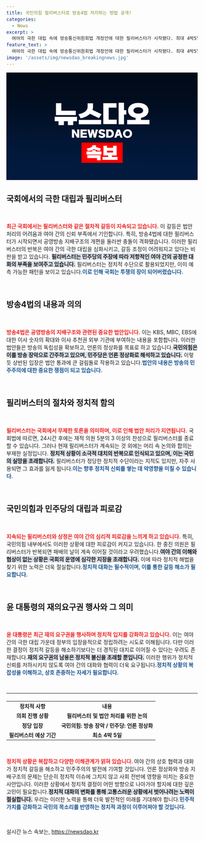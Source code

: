 ```yaml
---
title: 국민의힘 필리버스터로 방송4법 저지하는 방법 공개!
categories:
  - News
excerpt: >
  여야의 극한 대립 속에 방송통신위원회법 개정안에 대한 필리버스터가 시작됐다. 최대 4박5일간 진행되는 이번 필리버스터는 역대 두 번째로 긴 기록을 경신할 전망으로, 민주당과 국민의힘 간의 갈등이 심화되고 있다. 클릭하시면 상세한 이면을 확인하세요!
feature_text: >
  여야의 극한 대립 속에 방송통신위원회법 개정안에 대한 필리버스터가 시작됐다. 최대 4박5일간 진행되는 이번 필리버스터는 역대 두 번째로 긴 기록을 경신할 전망으로, 민주당과 국민의힘 간의 갈등이 심화되고 있다. 클릭하시면 상세한 이면을 확인하세요!
image: '/assets/img/newsdao_breakingnews.jpg'
---
```


<p><img src="/assets/img/newsdao_breakingnews.jpg" alt="flaretime 속보" /></p>

<h2 data-ke-size="size26">국회에서의 극한 대립과 필리버스터</h2>

<p data-ke-size="size16">&nbsp;</p>

<p><b><span style="color: #ee2323;">최근 국회에서는 필리버스터와 같은 절차적 갈등이 지속되고 있습니다.</span></b> 이 갈등은 법안 처리의 어려움과 여야 간의 신뢰 부족에서 기인합니다. 특히, 방송4법에 대한 필리버스터가 시작되면서 공영방송 지배구조의 개편을 둘러싼 충돌이 격화됐습니다. 이러한 필리버스터의 반복은 여야 간의 극한 대립을 심화시키고, 갈등 조정이 어려워지고 있다는 비판을 받고 있습니다. <b><span style="background-color: #21538527;">필리버스터는 민주당의 주장에 따라 저항적인 여야 간의 공정한 대화의 부족을 보여주고 있습니다.</span></b> 필리버스터는 정치적 수단으로 활용되었지만, 이미 예측 가능한 패턴을 보이고 있습니다.<b><span style="color: #1a5490;">이로 인해 국회는 투쟁의 장이 되어버렸습니다.</span></b> </p>

<p data-ke-size="size16">&nbsp;</p>

<h2 data-ke-size="size26">방송4법의 내용과 의의</h2>

<p data-ke-size="size16">&nbsp;</p>

<p><b><span style="color: #ee2323;">방송4법은 공영방송의 지배구조와 관련된 중요한 법안입니다.</span></b> 이는 KBS, MBC, EBS에 대한 이사 숫자의 확대와 이사 추천권 외부 기관에 부여하는 내용을 포함합니다. 이러한 법안들은 방송의 독립성을 확보하고, 언론의 정상화를 목표로 하고 있습니다.<b><span style="background-color: #21538527;">국민의힘은 이를 방송 장악으로 간주하고 있으며, 민주당은 언론 정상화로 해석하고 있습니다.</span></b> 이렇듯 상반된 입장은 법안 통과에 큰 걸림돌로 작용하고 있습니다.<b><span style="color: #1a5490;">법안의 내용은 방송의 민주주의에 대한 중요한 쟁점이 되고 있습니다.</span></b></p>

<p data-ke-size="size16">&nbsp;</p>

<h2 data-ke-size="size26">필리버스터의 절차와 정치적 함의</h2>

<p data-ke-size="size16">&nbsp;</p>

<p><b><span style="color: #ee2323;">필리버스터는 국회에서 무제한 토론을 의미하며, 이로 인해 법안 처리가 지연됩니다.</span></b> 국회법에 따르면, 24시간 후에는 재적 의원 5분의 3 이상의 찬성으로 필리버스터를 종료할 수 있습니다. 그러나 현재 필리버스터가 계속되는 것 외에는 머리 속 논의와 합의는 부재한 실정입니다. <b><span style="background-color: #21538527;">정치적 상황이 소극적 대치의 반복으로 인식되고 있으며, 이는 국민의 실망을 초래합니다.</span></b> 필리버스터가 정당한 정치적 수단이라는 지적도 있지만, 자주 사용되면 그 효과를 잃게 됩니다.<b><span style="color: #1a5490;">이는 향후 정치적 신뢰를 쌓는 데 악영향을 미칠 수 있습니다.</span></b></p>

<p data-ke-size="size16">&nbsp;</p>

<h2 data-ke-size="size26">국민의힘과 민주당의 대립과 피로감</h2>

<p data-ke-size="size16">&nbsp;</p>

<p><b><span style="color: #ee2323;">지속되는 필리버스터와 상정은 여야 간의 심리적 피로감을 느끼게 하고 있습니다.</span></b> 특히, 국민의힘 내부에서도 이러한 상황에 대한 피로감이 커지고 있습니다. 한 중진 의원은 필리버스터가 반복되면 패배의 날이 계속 이어질 것이라고 우려했습니다.<b><span style="background-color: #21538527;">여야 간의 이해와 협상이 없는 상황은 국회의 운영에 심각한 지장을 초래합니다.</span></b> 이에 따라 정치적 해법을 찾기 위한 노력은 더욱 절실합니다.<b><span style="color: #1a5490;">정치적 대화는 필수적이며, 이를 통한 갈등 해소가 필요합니다.</span></b></p>

<p data-ke-size="size16">&nbsp;</p>

<h2 data-ke-size="size26">윤 대통령의 재의요구권 행사와 그 의미</h2>

<p data-ke-size="size16">&nbsp;</p>

<p><b><span style="color: #ee2323;">윤 대통령은 최근 재의 요구권을 행사하며 정치적 입지를 강화하고 있습니다.</span></b> 이는 여야 간의 극한 대립 가운데 정부의 입장을적으로 정립하려는 시도로 이해됩니다. 다만 이러한 결정이 정치적 갈등을 해소하기보다는 더 경직된 대치로 이어질 수 있다는 우려도 존재합니다.<b><span style="background-color: #21538527;">재의 요구권의 남용은 정치적 불신을 초래할 뿐입니다.</span></b> 이러한 행위가 정치적 신뢰를 저하시키지 않도록 여야 간의 대화와 협력이 더욱 요구됩니다.<b><span style="color: #1a5490;">정치적 상황의 복잡성을 이해하고, 상호 존중하는 자세가 필요합니다.</span></b></p>

<p data-ke-size="size16">&nbsp;</p>

<hr>

<table style="width: 100%; margin-top: 20px;">
    <tr>
        <td style="text-align: center; height: 17px;"><b>정치적 사항</b></td>
        <td style="text-align: center; height: 17px;"><b>내용</b></td>
    </tr>
    <tr>
        <td style="text-align: center; height: 17px;"><b>의회 진행 상황</b></td>
        <td style="text-align: center; height: 17px;"><b>필리버스터 및 법안 처리를 위한 논의</b></td>
    </tr>
    <tr>
        <td style="text-align: center; height: 17px;"><b>정당 입장</b></td>
        <td style="text-align: center; height: 17px;"><b>국민의힘: 방송 장악 / 민주당: 언론 정상화</b></td>
    </tr>
    <tr>
        <td style="text-align: center; height: 17px;"><b>필리버스터 예상 기간</b></td>
        <td style="text-align: center; height: 17px;"><b>최소 4박 5일</b></td>
    </tr>
</table>

<p data-ke-size="size16">&nbsp;</p>

<p><b><span style="color: #ee2323;">정치적 상황은 복잡하고 다양한 이해관계가 얽혀 있습니다. </span></b> 여야 간의 상호 협력과 대화가 정치적 갈등을 해소하고 민주주의의 발전에 기여할 것입니다. 언론 정상화와 방송 지배구조의 문제는 단순히 정치적 이슈에 그치지 않고 사회 전반에 영향을 미치는 중요한 사안입니다. 이러한 상황에서 정치적 결정이 어떤 방향으로 나아가야 할지에 대한 깊은 고민이 필요합니다.<b><span style="background-color: #21538527;">정치적 대화의 변화를 통해 고통스러운 상황에서 벗어나려는 노력이 절실합니다.</span></b> 우리는 이러한 노력을 통해 더욱 발전적인 미래를 기대해야 합니다.<b><span style="color: #1a5490;">민주적 가치를 강화하고 국민의 목소리를 반영하는 정치적 과정이 이루어져야 할 것입니다.</span></b> </p>

<p data-ke-size="size16">&nbsp;</p>
실시간 뉴스 속보는, <a href="https://newsdao.kr" rel="dofollow">https://newsdao.kr</a>


